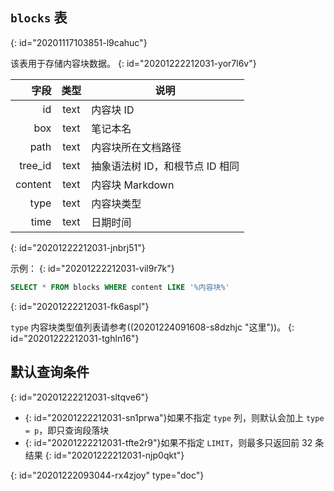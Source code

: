 ## `blocks` 表
{: id="20201117103851-l9cahuc"}

该表用于存储内容块数据。
{: id="20201222212031-yor7l6v"}

|  字段 | 类型 | 说明                                      |
| --------: | :------: | --------------------------------------------- |
|      id |  text  | 内容块 ID                                |
|     box |  text  | 笔记本名                                |
|    path |  text  | 内容块所在文档路径                 |
| tree_id |  text  | 抽象语法树 ID，和根节点 ID 相同 |
| content |  text  | 内容块 Markdown                          |
|    type |  text  | 内容块类型                             |
|    time |  text  | 日期时间                                |
{: id="20201222212031-jnbrj51"}

示例：
{: id="20201222212031-vil9r7k"}

```sql
SELECT * FROM blocks WHERE content LIKE '%内容块%'
```
{: id="20201222212031-fk6aspl"}

`type` 内容块类型值列表请参考((20201224091608-s8dzhjc "这里"))。
{: id="20201222212031-tghln16"}

## 默认查询条件
{: id="20201222212031-sltqve6"}

* {: id="20201222212031-sn1prwa"}如果不指定 `type` 列，则默认会加上 `type = p`，即只查询段落块
* {: id="20201222212031-tfte2r9"}如果不指定 `LIMIT`，则最多只返回前 32 条结果
{: id="20201222212031-njp0qkt"}


{: id="20201222093044-rx4zjoy" type="doc"}
